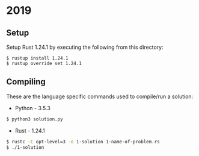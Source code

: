 # 2019

## Setup

Setup Rust 1.24.1 by executing the following from this directory:
```
$ rustup install 1.24.1
$ rustup override set 1.24.1
```

## Compiling

These are the language specific commands used to compile/run a solution:

* Python - 3.5.3
```sh
$ python3 solution.py
```
* Rust - 1.24.1
```sh
$ rustc -C opt-level=3 -o 1-solution 1-name-of-problem.rs
$ ./1-solution
```
